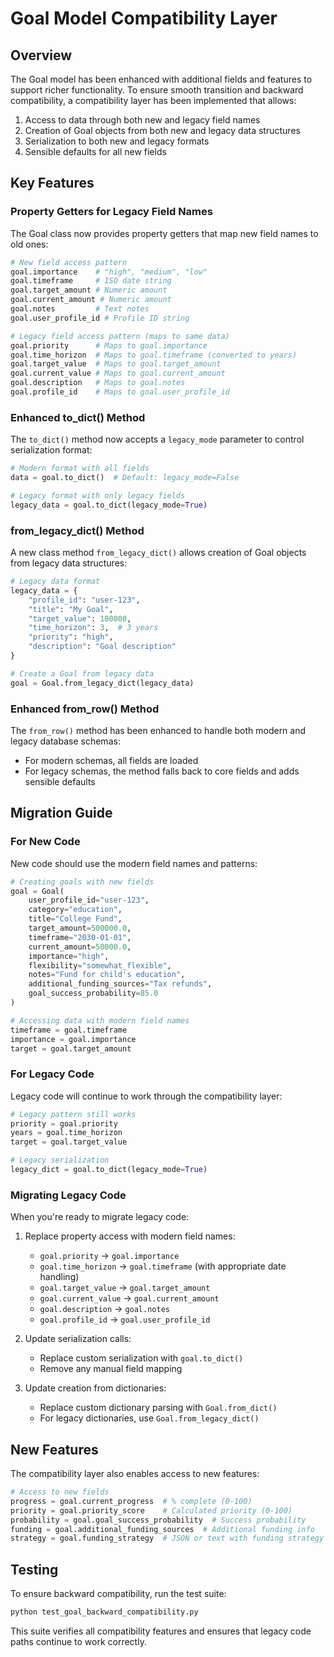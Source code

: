 # Goal Model Compatibility Layer

## Overview

The Goal model has been enhanced with additional fields and features to support richer functionality. To ensure smooth transition and backward compatibility, a compatibility layer has been implemented that allows:

1. Access to data through both new and legacy field names
2. Creation of Goal objects from both new and legacy data structures
3. Serialization to both new and legacy formats
4. Sensible defaults for all new fields

## Key Features

### Property Getters for Legacy Field Names

The Goal class now provides property getters that map new field names to old ones:

```python
# New field access pattern
goal.importance    # "high", "medium", "low"
goal.timeframe     # ISO date string
goal.target_amount # Numeric amount
goal.current_amount # Numeric amount
goal.notes         # Text notes
goal.user_profile_id # Profile ID string

# Legacy field access pattern (maps to same data)
goal.priority      # Maps to goal.importance 
goal.time_horizon  # Maps to goal.timeframe (converted to years)
goal.target_value  # Maps to goal.target_amount
goal.current_value # Maps to goal.current_amount
goal.description   # Maps to goal.notes
goal.profile_id    # Maps to goal.user_profile_id
```

### Enhanced to_dict() Method

The `to_dict()` method now accepts a `legacy_mode` parameter to control serialization format:

```python
# Modern format with all fields
data = goal.to_dict()  # Default: legacy_mode=False

# Legacy format with only legacy fields
legacy_data = goal.to_dict(legacy_mode=True)
```

### from_legacy_dict() Method

A new class method `from_legacy_dict()` allows creation of Goal objects from legacy data structures:

```python
# Legacy data format
legacy_data = {
    "profile_id": "user-123",
    "title": "My Goal",
    "target_value": 100000,
    "time_horizon": 3,  # 3 years
    "priority": "high",
    "description": "Goal description"
}

# Create a Goal from legacy data
goal = Goal.from_legacy_dict(legacy_data)
```

### Enhanced from_row() Method

The `from_row()` method has been enhanced to handle both modern and legacy database schemas:

- For modern schemas, all fields are loaded
- For legacy schemas, the method falls back to core fields and adds sensible defaults

## Migration Guide

### For New Code

New code should use the modern field names and patterns:

```python
# Creating goals with new fields
goal = Goal(
    user_profile_id="user-123",
    category="education",
    title="College Fund",
    target_amount=500000.0,
    timeframe="2030-01-01",
    current_amount=50000.0, 
    importance="high",
    flexibility="somewhat_flexible",
    notes="Fund for child's education",
    additional_funding_sources="Tax refunds",
    goal_success_probability=85.0
)

# Accessing data with modern field names
timeframe = goal.timeframe
importance = goal.importance
target = goal.target_amount
```

### For Legacy Code

Legacy code will continue to work through the compatibility layer:

```python
# Legacy pattern still works
priority = goal.priority
years = goal.time_horizon
target = goal.target_value

# Legacy serialization
legacy_dict = goal.to_dict(legacy_mode=True)
```

### Migrating Legacy Code

When you're ready to migrate legacy code:

1. Replace property access with modern field names:
   - `goal.priority` → `goal.importance`
   - `goal.time_horizon` → `goal.timeframe` (with appropriate date handling)
   - `goal.target_value` → `goal.target_amount`
   - `goal.current_value` → `goal.current_amount`
   - `goal.description` → `goal.notes`
   - `goal.profile_id` → `goal.user_profile_id`

2. Update serialization calls:
   - Replace custom serialization with `goal.to_dict()`
   - Remove any manual field mapping

3. Update creation from dictionaries:
   - Replace custom dictionary parsing with `Goal.from_dict()`
   - For legacy dictionaries, use `Goal.from_legacy_dict()`

## New Features

The compatibility layer also enables access to new features:

```python
# Access to new fields
progress = goal.current_progress  # % complete (0-100)
priority = goal.priority_score    # Calculated priority (0-100)
probability = goal.goal_success_probability  # Success probability
funding = goal.additional_funding_sources  # Additional funding info
strategy = goal.funding_strategy  # JSON or text with funding strategy
```

## Testing

To ensure backward compatibility, run the test suite:

```bash
python test_goal_backward_compatibility.py
```

This suite verifies all compatibility features and ensures that legacy code paths continue to work correctly.